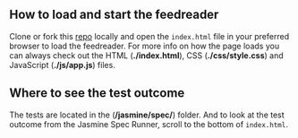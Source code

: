## How to load and start the feedreader

Clone or fork this [repo](https://github.com/bluessista/frontend-nanodegree-feedreader) locally and open the `index.html` file in your preferred browser to load the feedreader. For more info on how the page loads you can always check out the HTML (**./index.html**), CSS (**./css/style.css**) and JavaScript (**./js/app.js**) files.


## Where to see the test outcome

The tests are located in the (**/jasmine/spec/**) folder. And to look at the test outcome from the Jasmine Spec Runner, scroll to the bottom of `index.html`.
